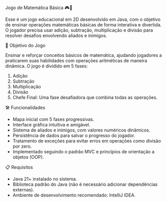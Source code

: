 Jogo de Matemática Básica 🎮🧮 

Esse é um jogo educacional em 2D desenvolvido em Java, com o objetivo de ensinar operações matemáticas básicas de forma interativa e divertida. O jogador precisa usar adição, subtração, multiplicação e divisão para resolver desafios envolvendo aliados e inimigos. 

🎯 Objetivo do Jogo 

Ensinar e reforçar conceitos básicos de matemática, ajudando jogadores a praticarem suas habilidades com operações aritméticas de maneira dinâmica. O jogo é dividido em 5 fases:
1. Adição
2. Subtração 
3. Multiplicação 
4. Divisão 
5. Chefe Final: Uma fase desafiadora que combina todas as operações. 


🛠️ Funcionalidades 

- Mapa inicial com 5 fases progressivas.
- Interface gráfica intuitiva e amigável.
- Sistema de aliados e inimigos, com valores numéricos dinâmicos.
- Persistência de dados para salvar o progresso do jogador.
- Tratamento de exceções para evitar erros em operações como divisão por zero.
- Implementado seguindo o padrão MVC e princípios de orientação a objetos (OOP).

📋 Requisitos 

- Java 21+ instalado no sistema. 
- Biblioteca padrão do Java (não é necessário adicionar dependências externas).
- Ambiente de desenvolvimento recomendado: IntelliJ IDEA.
